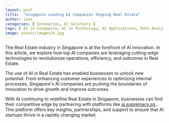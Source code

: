 ```yaml
---
layout: post
title:  "Singapore Leading AI Companies Shaping Real Estate"
author: jane
categories: [ Innovation, AI Solutions ]
tags: [ AI in Singapore, AI in Technology, AI Applications, Data Analytics, Future of AI ]
image: assets/images/6.jpg
---
```


The Real Estate industry in Singapore is at the forefront of AI innovation. In this article, we explore how top AI companies are leveraging cutting-edge technologies to revolutionize operations, efficiency, and outcomes in Real Estate.

The use of AI in Real Estate has enabled businesses to unlock new potential. From enhancing customer experiences to optimizing internal processes, Singapore's AI companies are pushing the boundaries of innovation to drive growth and improve outcomes.

With AI continuing to redefine Real Estate in Singapore, businesses can find their competitive edge by partnering with platforms like <a href="https://ai.supremacy.sg" target="_blank"> ai.supremacy.sg </a>. This platform offers key insights, partnerships, and support to ensure that AI startups thrive in a rapidly changing market.
